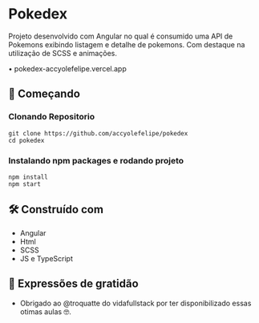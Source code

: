 # Pokedex

Projeto desenvolvido com Angular no qual é consumido uma API de Pokemons exibindo listagem e detalhe de pokemons.
Com destaque na utilização de SCSS e animações.

•	pokedex-accyolefelipe.vercel.app

## 🚀 Começando

### Clonando Repositorio

```shell
git clone https://github.com/accyolefelipe/pokedex
cd pokedex
```

### Instalando npm packages e rodando projeto

```shell
npm install
npm start
```

## 🛠️ Construído com

* Angular
* Html
* SCSS
* JS e TypeScript


## 🎁 Expressões de gratidão

* Obrigado ao @troquatte do vidafullstack por ter disponibilizado essas otimas aulas 🤓.



